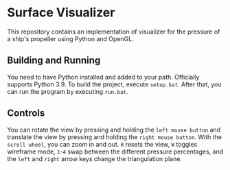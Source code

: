# Surface Visualizer

This repository contains an implementation of visualizer for the pressure of a ship's propeller using Python and OpenGL.

## Building and Running

You need to have Python installed and added to your path. Officially supports Python 3.9.
To build the project, execute `setup.bat`. After that, you can run the program by executing `run.bat`. 

## Controls

You can rotate the view by pressing and holding the `left mouse button` and translate the view by pressing and holding the `right mouse button`. 
With the `scroll wheel`, you can zoom in and out. `R` resets the view, `W` toggles wireframe mode, `1`-`4` swap between the different pressure percentages, 
and the `left` and `right` arrow keys change the triangulation plane.
